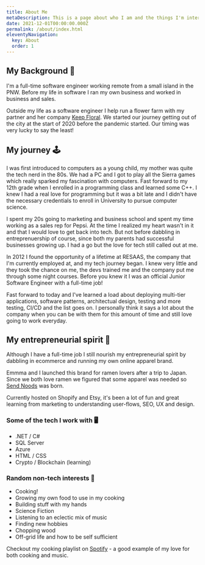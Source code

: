 ```yaml
---
title: About Me
metaDescription: This is a page about who I am and the things I'm interested in.
date: 2021-12-01T00:00:00.000Z
permalink: /about/index.html
eleventyNavigation:
  key: About
  order: 1
---
```


## My Background 📖

I'm a full-time software engineer working remote from a small island in the PNW.  Before my life in software I ran my own business and worked in business and sales.

Outside my life as a software engineer I help run a flower farm with my partner and her company [Keep Floral](https://instagram.com/keep.floral).  We started our journey getting out of the city at the start of 2020 before the pandemic started.  Our timing was very lucky to say the least!

## My journey 🕹️

I was first introduced to computers as a young child, my mother was quite the tech nerd in the 80s.  We had a PC and I got to play all the Sierra games which really sparked my fascination with computers.  Fast forward to my 12th grade when I enrolled in a programming class and learned some C++.  I knew I had a real love for programming but it was a bit late and I didn't have the necessary credentials to enroll in University to pursue computer science.

I spent my 20s going to marketing and business school and spent my time working as a sales rep for Pepsi.  At the time I realized my heart wasn't in it and that I would love to get back into tech.  But not before dabbling in entreprenuership of course, since both my parents had successful businesses growing up.  I had a go but the love for tech still called out at me.

In 2012 I found the opportunity of a lifetime at RESAAS, the company that I'm currently employed at, and my tech journey began.  I knew very little and they took the chance on me, the devs trained me and the company put me through some night courses.  Before you knew it I was an official Junior Software Engineer with a full-time job!

Fast forward to today and I've learned a load about deploying multi-tier applications, software patterns, architectual design, testing and more testing, CI/CD and the list goes on.  I personally think it says a lot about the company when you can be with them for this amount of time and still love going to work everyday.

## My entrepreneurial spirit 👕
Although I have a full-time job I still nourish my entrepreneurial spirit by dabbling in ecommerce and running my own online apparel brand.  

Emmma and I launched this brand for ramen lovers after a trip to Japan.  Since we both love ramen we figured that some apparel was needed so [Send Noods](https://sendnoods.shop/) was born. 

Currently hosted on Shopify and Etsy, it's been a lot of fun and great learning from marketing to understanding user-flows, SEO, UX and design.

### Some of the tech I work with 🖥️
* .NET / C#
* SQL Server
* Azure
* HTML / CSS
* Crypto / Blockchain (learning)

### Random non-tech interests 🔨
* Cooking!
* Growing my own food to use in my cooking
* Building stuff with my hands
* Science Fiction
* Listening to an eclectic mix of music
* Finding new hobbies
* Chopping wood
* Off-grid life and how to be self sufficient

Checkout my cooking playlist on [Spotify](https://open.spotify.com/playlist/7ssjaYoxknVKgd1QSU6H5p?si=d088f44834234ea5) - a good example of my love for both cooking and music.